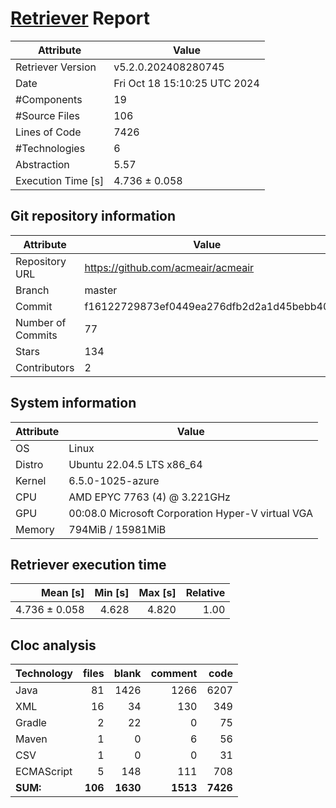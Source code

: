 # [Retriever](https://github.com/PalladioSimulator/Palladio-ReverseEngineering-Retriever) Report
| Attribute          | Value |
| ------------------ | ----- |
| Retriever Version  | v5.2.0.202408280745 |
| Date               | Fri Oct 18 15:10:25 UTC 2024 |
| #Components        | 19 |
| #Source Files      | 106 |
| Lines of Code      | 7426 |
| #Technologies      | 6 |
| Abstraction        | 5.57 |
| Execution Time [s] | 4.736 ± 0.058  |

## Git repository information
|      Attribute    | Value |
| ----------------- | ----- |
| Repository URL    | https://github.com/acmeair/acmeair |
| Branch            | master |
| Commit            | f16122729873ef0449ea276dfb2d2a1d45bebb40 |
| Number of Commits | 77 |
| Stars             | 134 |
| Contributors      | 2 |


## System information
| Attribute | Value |
| --------- | ----- |
| OS | Linux  |
| Distro | Ubuntu 22.04.5 LTS x86_64  |
| Kernel | 6.5.0-1025-azure  |
| CPU | AMD EPYC 7763 (4) @ 3.221GHz  |
| GPU | 00:08.0 Microsoft Corporation Hyper-V virtual VGA  |
| Memory | 794MiB / 15981MiB  |

## Retriever execution time
| Mean [s] | Min [s] | Max [s] | Relative |
|---:|---:|---:|---:|
| 4.736 ± 0.058 | 4.628 | 4.820 | 1.00 |

## Cloc analysis

<!-- github.com/AlDanial/cloc v 1.90  T=0.30 s (413.7 files/s, 44737.9 lines/s) -->

|Technology|files|blank|comment|code|
|:-------|-------:|-------:|-------:|-------:|
|Java|81|1426|1266|6207|
|XML|16|34|130|349|
|Gradle|2|22|0|75|
|Maven|1|0|6|56|
|CSV|1|0|0|31|
|ECMAScript|5|148|111|708|
|**SUM:**|**106**|**1630**|**1513**|**7426**|

